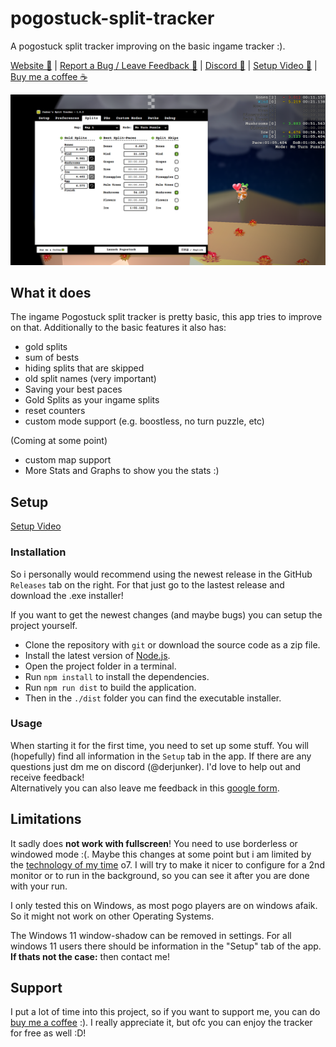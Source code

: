 # pogostuck-split-tracker
A pogostuck split tracker improving on the basic ingame tracker :). 

[Website 🐸](https://derjunker.github.io/junker-s-split-tracker-website/) | 
[Report a Bug / Leave Feedback 📝](https://docs.google.com/forms/d/e/1FAIpQLSeXa6HiFg7rdbIEup3HRJPcMTwQiwQxi5fOc5Fe1AJEw4nPmQ/viewform?usp=publish-editor) | 
[Discord 💬](https://discord.gg/rdLTX0Zs8U) |
[Setup Video 🎥](https://www.youtube.com/watch?v=TiV_zLOi0zc) |
[Buy me a coffee ☕](https://buymeacoffee.com/derjunker)

<img alt="split timer with colored splits.png" src="pogostuck-tracker.png" width="1816"/>


## What it does
The ingame Pogostuck split tracker is pretty basic, this app tries to improve on that.
Additionally to the basic features it also has:
- gold splits
- sum of bests
- hiding splits that are skipped
- old split names (very important)
- Saving your best paces
- Gold Splits as your ingame splits
- reset counters
- custom mode support (e.g. boostless, no turn puzzle, etc)

(Coming at some point)
- custom map support
- More Stats and Graphs to show you the stats :)

## Setup
[Setup Video](https://www.youtube.com/watch?v=TiV_zLOi0zc)
### Installation
So i personally would recommend using the newest release in the GitHub `Releases` tab on the right. For that just go to the lastest release and download the .exe installer!

If you want to get the newest changes (and maybe bugs) you can setup the project yourself.

- Clone the repository with `git` or download the source code as a zip file.
- Install the latest version of [Node.js](https://nodejs.org/en/download/).
- Open the project folder in a terminal.
- Run `npm install` to install the dependencies.
- Run `npm run dist` to build the application.
- Then in the ``./dist`` folder you can find the executable installer.

### Usage
When starting it for the first time, you need to set up some stuff. You will (hopefully) find all information in the ``Setup`` tab in the app.
If there are any questions just dm me on discord (@derjunker). I'd love to help out and receive feedback!\
Alternatively you can also leave me feedback in this [google form](https://docs.google.com/forms/d/e/1FAIpQLSeXa6HiFg7rdbIEup3HRJPcMTwQiwQxi5fOc5Fe1AJEw4nPmQ/viewform?usp=publish-editor).

## Limitations
It sadly does **not work with fullscreen**! You need to use borderless or windowed mode :(. Maybe this changes at some
point but i am limited by the [technology of my time](https://github.com/electron/electron/issues/11219) o7.
I will try to make it nicer to configure for a 2nd monitor or to run in the background, so you can see it after you 
are done with your run.

I only tested this on Windows, as most pogo players are on windows afaik. So it might not work on other Operating Systems.

The Windows 11 window-shadow can be removed in settings. For all windows 11 users there should be information in the "Setup" tab of the app. **If thats not the case:** then contact me!

## Support
I put a lot of time into this project, so if you want to support me, you can do [buy me a coffee](https://buymeacoffee.com/derjunker) :). I really appreciate it, but ofc you can enjoy the tracker for free as well :D!
